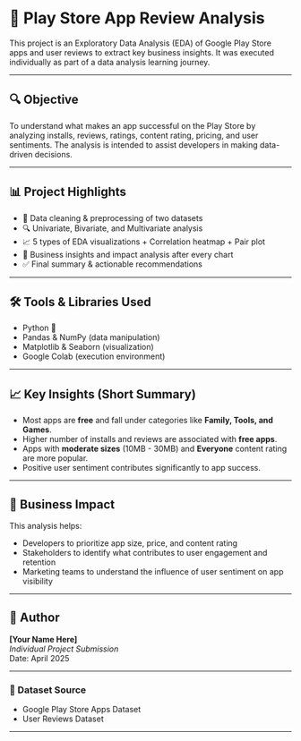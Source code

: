 # 📱 Play Store App Review Analysis

This project is an Exploratory Data Analysis (EDA) of Google Play Store apps and user reviews to extract key business insights. It was executed individually as part of a data analysis learning journey.

---

## 🔍 Objective

To understand what makes an app successful on the Play Store by analyzing installs, reviews, ratings, content rating, pricing, and user sentiments. The analysis is intended to assist developers in making data-driven decisions.

---

## 📊 Project Highlights

- 📌 Data cleaning & preprocessing of two datasets
- 🔍 Univariate, Bivariate, and Multivariate analysis
- 📈 5 types of EDA visualizations + Correlation heatmap + Pair plot
- 🧠 Business insights and impact analysis after every chart
- ✅ Final summary & actionable recommendations

---

## 🛠️ Tools & Libraries Used

- Python 🐍
- Pandas & NumPy (data manipulation)
- Matplotlib & Seaborn (visualization)
- Google Colab (execution environment)

---

## 📈 Key Insights (Short Summary)

- Most apps are **free** and fall under categories like **Family, Tools, and Games**.
- Higher number of installs and reviews are associated with **free apps**.
- Apps with **moderate sizes** (10MB - 30MB) and **Everyone** content rating are more popular.
- Positive user sentiment contributes significantly to app success.

---

## 🧠 Business Impact

This analysis helps:
- Developers to prioritize app size, price, and content rating
- Stakeholders to identify what contributes to user engagement and retention
- Marketing teams to understand the influence of user sentiment on app visibility

---

## 👤 Author

**[Your Name Here]**  
_Individual Project Submission_  
Date: April 2025

---

### 📌 Dataset Source

- Google Play Store Apps Dataset
- User Reviews Dataset

---

